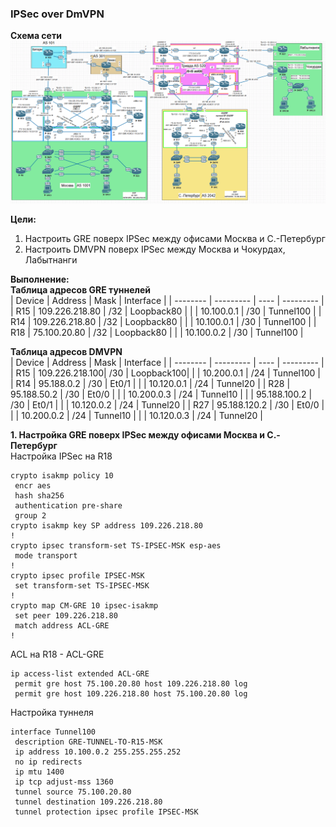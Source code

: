 ### IPSec over DmVPN

**Схема сети**  
![](https://github.com/merkelev/neteng/blob/main/labs/14-IPSec-over-DmVPN/images/network.png)  

**Цели:**  
1. Настроить GRE поверх IPSec между офисами Москва и С.-Петербург  
2. Настроить DMVPN поверх IPSec между Москва и Чокурдах, Лабытнанги  

**Выполнение:**  
**Таблица адресов GRE туннелей**  
| Device   | Address        | Mask | Interface  |
| -------- | ---------      | ---- | ---------  |
| R15      | 109.226.218.80 | /32  | Loopback80 |
|          | 10.100.0.1     | /30  | Tunnel100  |
| R14      | 109.226.218.80 | /32  | Loopback80 |
|          | 10.100.0.1     | /30  | Tunnel100  |
| R18      | 75.100.20.80   | /32  | Loopback80 |
|          | 10.100.0.2     | /30  | Tunnel100  | 

**Таблица адресов DMVPN**  
| Device   | Address        | Mask | Interface  |
| -------- | ---------      | ---- | ---------  |
| R15      | 109.226.218.100| /30  | Loopback100|
|          | 10.200.0.1     | /24  | Tunnel100  |
| R14      | 95.188.0.2     | /30  | Et0/1      |
|          | 10.120.0.1     | /24  | Tunnel20   |
| R28      | 95.188.50.2    | /30  | Et0/0      |
|          | 10.200.0.3     | /24  | Tunnel10   |
|          | 95.188.100.2   | /30  | Et0/1      |
|          | 10.120.0.2     | /24  | Tunnel20   |
| R27      | 95.188.120.2   | /30  | Et0/0      |
|          | 10.200.0.2     | /24  | Tunnel10   |
|          | 10.120.0.3     | /24  | Tunnel20   |  

**1. Настройка GRE поверх IPSec между офисами Москва и С.-Петербург**  
Настройка IPSec на R18  
```
crypto isakmp policy 10
 encr aes
 hash sha256
 authentication pre-share
 group 2
crypto isakmp key SP address 109.226.218.80
!
crypto ipsec transform-set TS-IPSEC-MSK esp-aes
 mode transport
!
crypto ipsec profile IPSEC-MSK
 set transform-set TS-IPSEC-MSK
!
crypto map CM-GRE 10 ipsec-isakmp
 set peer 109.226.218.80
 match address ACL-GRE
!
```  

ACL на R18 - ACL-GRE  
```
ip access-list extended ACL-GRE
 permit gre host 75.100.20.80 host 109.226.218.80 log
 permit gre host 109.226.218.80 host 75.100.20.80 log
```  

Настройка туннеля  
```
interface Tunnel100
 description GRE-TUNNEL-TO-R15-MSK
 ip address 10.100.0.2 255.255.255.252
 no ip redirects
 ip mtu 1400
 ip tcp adjust-mss 1360
 tunnel source 75.100.20.80
 tunnel destination 109.226.218.80
 tunnel protection ipsec profile IPSEC-MSK
```  
